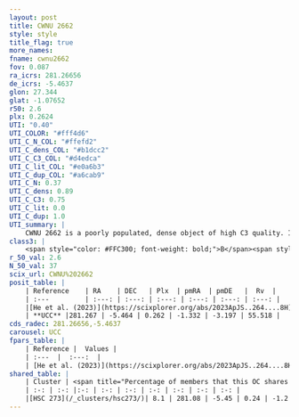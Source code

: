 ```yaml
---
layout: post
title: CWNU 2662
style: style
title_flag: true
more_names: 
fname: cwnu2662
fov: 0.087
ra_icrs: 281.26656
de_icrs: -5.4637
glon: 27.344
glat: -1.07652
r50: 2.6
plx: 0.2624
UTI: "0.40"
UTI_COLOR: "#fff4d6"
UTI_C_N_COL: "#ffefd2"
UTI_C_dens_COL: "#b1dcc2"
UTI_C_C3_COL: "#d4edca"
UTI_C_lit_COL: "#e0a6b3"
UTI_C_dup_COL: "#a6cab9"
UTI_C_N: 0.37
UTI_C_dens: 0.89
UTI_C_C3: 0.75
UTI_C_lit: 0.0
UTI_C_dup: 1.0
UTI_summary: |
    CWNU 2662 is a poorly populated, dense object of high C3 quality. It was recently reported in the literature. This object shares a very small percentage of members with a later reported entry.
class3: |
    <span style="color: #FFC300; font-weight: bold;">B</span><span style="color: green; font-weight: bold;">A</span>
r_50_val: 2.6
N_50_val: 37
scix_url: CWNU%202662
posit_table: |
    | Reference    | RA    | DEC   | Plx  | pmRA  | pmDE   |  Rv  |
    | :---         | :---: | :---: | :---: | :---: | :---: | :---: |
    |[He et al. (2023)](https://scixplorer.org/abs/2023ApJS..264....8H) | 281.271 | -5.471 | 0.266 | -1.326 | -3.199 | 43.62 |
    | **UCC** |281.267 | -5.464 | 0.262 | -1.332 | -3.197 | 55.518 | 
cds_radec: 281.26656,-5.4637
carousel: UCC
fpars_table: |
    | Reference |  Values |
    | :---  |  :---:  |
    | [He et al. (2023)](https://scixplorer.org/abs/2023ApJS..264....8H) | `A0=3.25, m-M=12.55, logAge=8.3` |
shared_table: |
    | Cluster | <span title="Percentage of members that this OC shares with the ones listed">%</span>   | RA   | DEC   | Plx   | pmRA  | pmDE  | Rv | UTI |
    | :-: | :-: |:-: | :-: | :-: | :-: | :-: | :-: | :-: |
    |[HSC 273](/_clusters/hsc273/)| 8.1 | 281.08 | -5.45 | 0.24 | -1.2 | -3.1 | 38.57 |0.17 |
---
```

